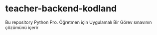 # teacher-backend-kodland
 Bu repository Python Pro. Öğretmen için Uygulamalı Bir Görev sınavının çözümünü içerir
